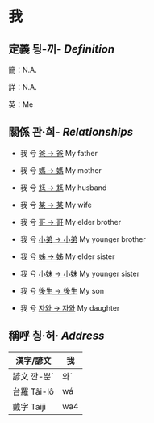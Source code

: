 # 我
## 定義 딍-끼- _Definition_
簡：N.A.

詳：N.A.

英：Me

## 關係 관·희- _Relationships_

- 我 兮 [爸 → 爸](member2.md) My father

- 我 兮 [媽 → 媽](member3.md) My mother

- 我 兮 [尪 → 尪](member17.md) My husband

- 我 兮 [某 → 某](member18.md) My wife

- 我 兮 [哥 → 哥](member4.md) My elder brother

- 我 兮 [小弟 → 小弟](member6.md) My younger brother

- 我 兮 [姊 → 姊](member5.md) My elder sister

- 我 兮 [小妹 → 小妹](member7.md) My younger sister

- 我 兮 [後生 → 後生](member19.md) My son

- 我 兮 [자와 → 자와](member20.md) My daughter



## 稱呼 칑·허· _Address_

漢字/諺文 | 我
--- | ---
諺文 깐-뿐ˆ | 와ˊ
台羅 Tâi-lô | wá
戴字 Taiji | wa4


